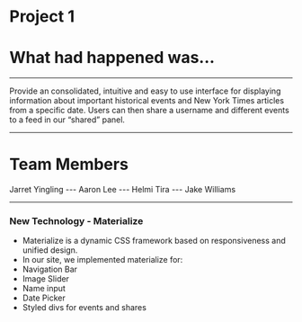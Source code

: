 # Project 1 
# What had happened was...

---

Provide an consolidated, intuitive and easy to use interface for displaying information about important historical events and New York Times articles from a specific date. 
Users can then share a username and different events to a feed in our “shared” panel. 

---
# Team Members
Jarret Yingling		---   Aaron Lee		---  Helmi Tira	 ---	  Jake Williams

---

### New Technology - Materialize

* Materialize is a dynamic CSS framework based on responsiveness and unified design. 
* In our site, we implemented materialize for:
* Navigation Bar
* Image Slider
* Name input
* Date Picker
* Styled divs for events and shares
